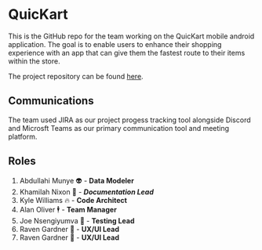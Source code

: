 # QuicKart
This is the GitHub repo for the team working on the QuicKart mobile android application. The goal is to enable users to enhance their shopping experience with an app that can give them the fastest route to their items within the store.

The project repository can be found [here](https://github.com/KWilliams-dev/QuicKart).

## Communications
The team used JIRA as our project progess tracking tool alongside Discord and Microsft Teams as our primary communication tool and meeting platform.

## Roles
 
1. Abdullahi Munye :alien: - **Data Modeler**
2. Khamilah Nixon :page_with_curl: - **_Documentation Lead_**
3. Kyle Williams :fire: - **Code Architect**
4. Alan Oliver 🕴️ - **Team Manager**
5. Joe Nsengiyumva :hatching_chick: - **Testing Lead**
6. Raven Gardner :seedling: - **UX/UI Lead**
6. Raven Gardner :seedling: - **UX/UI Lead**

